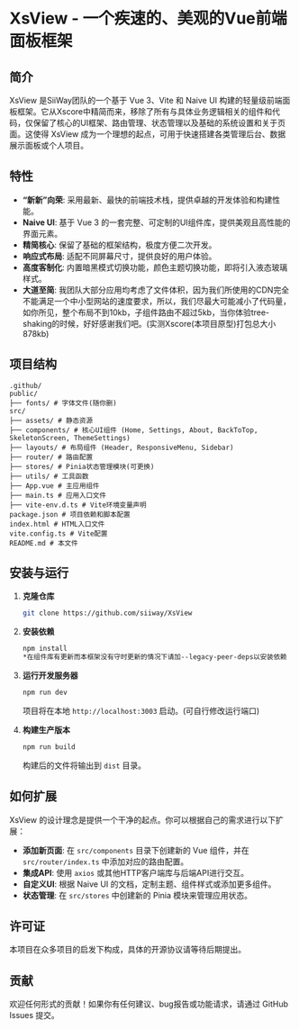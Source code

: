 # XsView - 一个疾速的、美观的Vue前端面板框架

## 简介

XsView 是SiiWay团队的一个基于 Vue 3、Vite 和 Naive UI 构建的轻量级前端面板框架。它从Xscore中精简而来，移除了所有与具体业务逻辑相关的组件和代码，仅保留了核心的UI框架、路由管理、状态管理以及基础的系统设置和关于页面。这使得 XsView 成为一个理想的起点，可用于快速搭建各类管理后台、数据展示面板或个人项目。

## 特性

*   **“新新”向荣**: 采用最新、最快的前端技术栈，提供卓越的开发体验和构建性能。
*   **Naive UI**: 基于 Vue 3 的一套完整、可定制的UI组件库，提供美观且高性能的界面元素。
*   **精简核心**: 保留了基础的框架结构，极度方便二次开发。
*   **响应式布局**: 适配不同屏幕尺寸，提供良好的用户体验。
*   **高度客制化**: 内置暗黑模式切换功能，颜色主题切换功能，即将引入液态玻璃样式。
*   **大道至简**: 我团队大部分应用均考虑了文件体积，因为我们所使用的CDN完全不能满足一个中小型网站的速度要求，所以，我们尽最大可能减小了代码量，如你所见，整个布局不到10kb，子组件路由不超过5kb，当你体验tree-shaking的时候，好好感谢我们吧。(实测Xscore(本项目原型)打包总大小878kb)

## 项目结构

```
.github/
public/
├── fonts/ # 字体文件(随你删)
src/
├── assets/ # 静态资源
├── components/ # 核心UI组件 (Home, Settings, About, BackToTop, SkeletonScreen, ThemeSettings)
├── layouts/ # 布局组件 (Header, ResponsiveMenu, Sidebar)
├── router/ # 路由配置
├── stores/ # Pinia状态管理模块(可更换)
├── utils/ # 工具函数
├── App.vue # 主应用组件
├── main.ts # 应用入口文件
├── vite-env.d.ts # Vite环境变量声明
package.json # 项目依赖和脚本配置
index.html # HTML入口文件
vite.config.ts # Vite配置
README.md # 本文件
```

## 安装与运行

1.  **克隆仓库**

    ```bash
    git clone https://github.com/siiway/XsView
    ```

2.  **安装依赖**

    ```bash
    npm install
    *在组件库有更新而本框架没有守时更新的情况下请加--legacy-peer-deps以安装依赖
    ```

3.  **运行开发服务器**

    ```bash
    npm run dev
    ```

    项目将在本地 `http://localhost:3003` 启动。(可自行修改运行端口)

4.  **构建生产版本**

    ```bash
    npm run build
    ```
    构建后的文件将输出到 `dist` 目录。

## 如何扩展

XsView 的设计理念是提供一个干净的起点。你可以根据自己的需求进行以下扩展：

*   **添加新页面**: 在 `src/components` 目录下创建新的 Vue 组件，并在 `src/router/index.ts` 中添加对应的路由配置。
*   **集成API**: 使用 `axios` 或其他HTTP客户端库与后端API进行交互。
*   **自定义UI**: 根据 Naive UI 的文档，定制主题、组件样式或添加更多组件。
*   **状态管理**: 在 `src/stores` 中创建新的 Pinia 模块来管理应用状态。

## 许可证

本项目在众多项目的启发下构成，具体的开源协议请等待后期提出。

## 贡献

欢迎任何形式的贡献！如果你有任何建议、bug报告或功能请求，请通过 GitHub Issues 提交。

